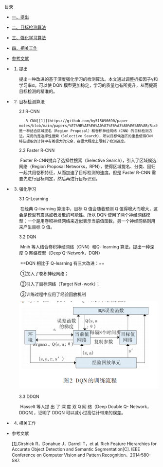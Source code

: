 目录

- [一、提出](#index1)
- [二、目标检测算法](#index2)
- [三、强化学习算法](#index3)
- [四、相关工作](index4)
- [参考文献](#index)

- 1. <span id='index1'>提出</span>

     ​		提出一种改进的基于深度强化学习的检测算法。本文通过调整折扣因子γ和学习率α，可以使 DQN 模型更加稳定，学习的质量也有所提升，从而提高目标检测的精准的。

- 2. <span id='index2'>目标检测算法</span>

     2.1 R-CNN

      		R-CNN[[1]](https://github.com/hy515096690/paper-notes/blob/main/papers/%E7%9B%AE%E6%A0%87%E6%A3%80%E6%B5%8B/Rich%20feature%20hierarchies%20for%20accurate%20object%20detection%20and%20semantic%20segmentation.pdf)是一种结合区域提名（Region Proposal）和卷积神经网络（CNN）的目标检测方法，采用的是选择性搜索（Selective Search），所以目标候选区的重叠使得CNN 特征提取的计算中有着很大的冗余，在很大程度上限制了检测速度。

     2.2 Faster R-CNN

     ​		Faster R-CNN抛弃了选择性搜索（Selective Search），引入了区域候选网络（Region Proposal Networks，RPN），使得区域提名、分类、回归一起共用卷积特征，从而加速了目标检测的速度。但是 Faster R-CNN 需要先进行目标判定，然后再进行目标识别。

- 3. <span id='index3'>强化学习</span>

     3.1 Q-Learning

     ​		在经典 Q-learning 算法中，目标 Q 值会随着预测 Q 值得增大而增大，这会是模型有震荡或者发散的可能性。所以 DQN 使用了两个神经网络模型：一个是用卷积神经网络来近似表示当前值函数，另一个神经网络则用来产生目标 Q 值。

     3.2 DQN

     ​		Mnih 等人结合卷积神经网络（CNN）和Q- learning 算法，提出一种深度 Q 网络模型（Deep Q-Network，DQN）

     ​	==DQN 相比于 Q-learning 有三大改进：==

     ​		①加入了卷积神经网络；

     ​		②引入了目标网络（Target Net⁃work）；

     ​		③训练过程中应用了经验回放机制

     ![image-20221108082923188](https://raw.githubusercontent.com/hy515096690/paper-notes/main/img/202211080829330.png?token=AIQ5HXI2PQHJRRL7EOFRZBLDNGRSA)

     3.3 DDQN

     ​		Hasselt 等人提 出 了 深 度 双 Q 网 络（Deep Double Q- Network，DDQN），证明了 DDQN 可以减小过高估计带来的误差。

     

- 4. <span id='index4'>相关工作</span>

     

- <span id='index'>参考文献</span>

  [[1].](https://github.com/hy515096690/paper-notes/blob/main/papers/%E7%9B%AE%E6%A0%87%E6%A3%80%E6%B5%8B/Rich%20feature%20hierarchies%20for%20accurate%20object%20detection%20and%20semantic%20segmentation.pdf)Girshick R，Donahue J，Darrell T，et al. Rich Feature Hierarchies for Accurate Object Detection and Semantic Segmentation[C]. IEEE Conference on Computer Vision and Pattern Recognition，2014:580-587.





